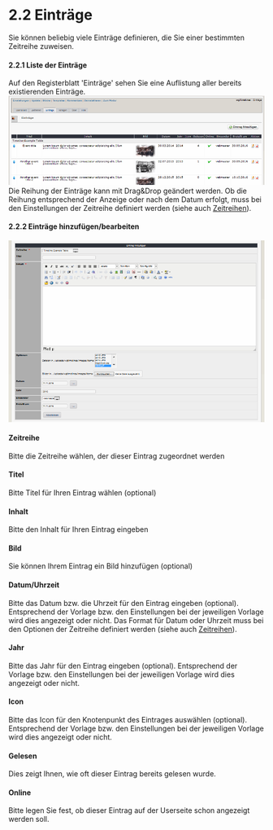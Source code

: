 # 2.2 Einträge

Sie können beliebig viele Einträge definieren, die Sie einer bestimmten Zeitreihe zuweisen.

#### 2.2.1 Liste der Einträge
Auf den Registerblatt 'Einträge' sehen Sie eine Auflistung aller bereits existierenden Einträge.
![](../assets/2admin_items_list.png)
Die Reihung der Einträge kann mit Drag&Drop geändert werden. Ob die Reihung entsprechend der Anzeige oder nach dem Datum erfolgt, muss bei den Einstellungen der Zeitreihe definiert werden (siehe auch [Zeitreihen](2admin_timelines.md)).

#### 2.2.2 Einträge hinzufügen/bearbeiten
![](../assets/2admin_items_add.png)

#### Zeitreihe
Bitte die Zeitreihe wählen, der dieser Eintrag zugeordnet werden

#### Titel
Bitte Titel für Ihren Eintrag wählen (optional)

#### Inhalt
Bitte den Inhalt für Ihren Eintrag eingeben

#### Bild
Sie können Ihrem Eintrag ein Bild hinzufügen (optional)

#### Datum/Uhrzeit
Bitte das Datum bzw. die Uhrzeit für den Eintrag eingeben (optional). Entsprechend der Vorlage bzw. den Einstellungen bei der jeweiligen Vorlage wird dies angezeigt oder nicht.
Das Format für Datum oder Uhrzeit muss bei den Optionen der Zeitreihe definiert werden (siehe auch [Zeitreihen](2admin_timelines.md)).

#### Jahr
Bitte das Jahr für den Eintrag eingeben (optional). Entsprechend der Vorlage bzw. den Einstellungen bei der jeweiligen Vorlage wird dies angezeigt oder nicht.

#### Icon
Bitte das Icon für den Knotenpunkt des Eintrages auswählen (optional). Entsprechend der Vorlage bzw. den Einstellungen bei der jeweiligen Vorlage wird dies angezeigt oder nicht.

#### Gelesen
Dies zeigt Ihnen, wie oft dieser Eintrag bereits gelesen wurde.

#### Online
Bitte legen Sie fest, ob dieser Eintrag auf der Userseite schon angezeigt werden soll.